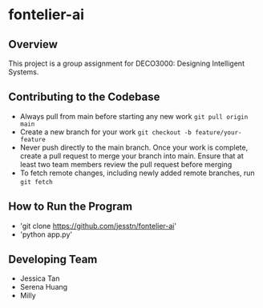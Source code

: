 # fontelier-ai

## Overview
This project is a group assignment for DECO3000: Designing Intelligent Systems.

## Contributing to the Codebase
- Always pull from main before starting any new work `git pull origin main`
- Create a new branch for your work `git checkout -b feature/your-feature`
- Never push directly to the main branch. Once your work is complete, create a pull request to merge your branch into main. Ensure that at least two team members review the pull request before merging
- To fetch remote changes, including newly added remote branches, run `git fetch`

## How to Run the Program
- 'git clone https://github.com/jesstn/fontelier-ai'
- 'python app.py'

## Developing Team
- Jessica Tan 
- Serena Huang
- Milly
